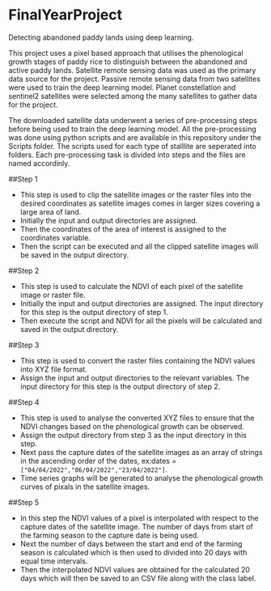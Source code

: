 # FinalYearProject
Detecting abandoned paddy lands using deep learning.

This project uses a pixel based approach that utilises the phenological growth stages of paddy rice to distinguish between the abandoned and active paddy lands. Satellite remote sensing data was used as the primary data source for the project. Passive remote sensing data from two satellites were used to train the deep learning model. Planet constellation and sentinel2 satellites were selected among the many satellites to gather data for the project.

The downloaded satellite data underwent a series of pre-processing steps before being used to train the deep learning model. All the pre-processing was done using python scripts and are available in this repository under the Scripts folder. The scripts used for each type of stalllite are seperated into folders. Each pre-processing task is divided into steps and the files are named accordinly.

##Step 1 
* This step is used to clip the satellite images or the raster files into the desired coordinates as satellite images comes in larger sizes covering a large area of land.
* Initially the input and output directories are assigned.
* Then the coordinates of the area of interest is assigned to the coordinates variable.
* Then the script can be executed and all the clipped satellite images will be saved in the output directory.

##Step 2
* This step is used to calculate the NDVI of each pixel of the satellite image or raster file.
* Initially the input and output directories are assigned. The input directory for this step is the output directory of step 1.
* Then execute the script and NDVI for all the pixels will be calculated and saved in the output directory.

##Step 3
* This step is used to convert the raster files containing the NDVI values into XYZ file format.
* Assign the input and output directories to the relevant variables. The input directory for this step is the output directory of step 2.

##Step 4
* This step is used to analyse the converted XYZ files to ensure that the NDVI changes based on the phenological growth can be observed.
* Assign the output directory from step 3 as the input directory in this step.
* Next pass the capture dates of the satellite images as an array of strings in the ascending order of the dates, ex:dates = `["04/04/2022","06/04/2022","23/04/2022"]`.
* Time series graphs will be generated to analyse the phenological growth curves of pixals in the satellite images.

##Step 5
* In this step the NDVI values of a pixel is interpolated with respect to the capture dates of the satellite image. The number of days from start of the farming season to the capture date is being used.
* Next the number of days between the start and end of the farming season is calculated which is then used to divided into 20 days with equal time intervals.
* Then the interpolated NDVI values are obtained for the calculated 20 days which will then be saved to an CSV file along with the class label.



